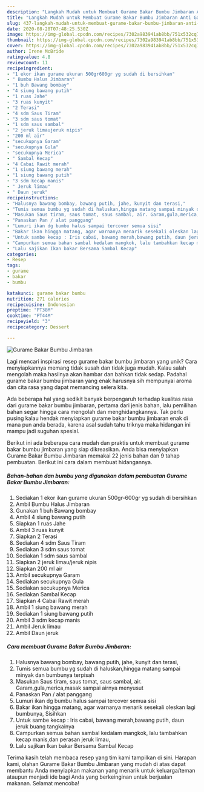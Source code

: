 ```yaml
---
description: "Langkah Mudah untuk Membuat Gurame Bakar Bumbu Jimbaran Anti Gagal"
title: "Langkah Mudah untuk Membuat Gurame Bakar Bumbu Jimbaran Anti Gagal"
slug: 437-langkah-mudah-untuk-membuat-gurame-bakar-bumbu-jimbaran-anti-gagal
date: 2020-08-28T07:48:25.530Z
image: https://img-global.cpcdn.com/recipes/7302a983941ab8bb/751x532cq70/gurame-bakar-bumbu-jimbaran-foto-resep-utama.jpg
thumbnail: https://img-global.cpcdn.com/recipes/7302a983941ab8bb/751x532cq70/gurame-bakar-bumbu-jimbaran-foto-resep-utama.jpg
cover: https://img-global.cpcdn.com/recipes/7302a983941ab8bb/751x532cq70/gurame-bakar-bumbu-jimbaran-foto-resep-utama.jpg
author: Irene McBride
ratingvalue: 4.8
reviewcount: 11
recipeingredient:
- "1 ekor ikan gurame ukuran 500gr600gr yg sudah di bersihkan"
- " Bumbu Halus Jimbaran"
- "1 buh Bawang bombay"
- "4 siung bawang putih"
- "1 ruas Jahe"
- "3 ruas kunyit"
- "2 Terasi"
- "4 sdm Saus Tiram"
- "3 sdm saus tomat"
- "1 sdm saus sambal"
- "2 jeruk limaujeruk nipis"
- "200 ml air"
- "secukupnya Garam"
- "secukupnya Gula"
- "secukupnya Merica"
- " Sambal Kecap"
- "4 Cabai Rawit merah"
- "1 siung bawang merah"
- "1 siung bawang putih"
- "3 sdm kecap manis"
- " Jeruk limau"
- " Daun jeruk"
recipeinstructions:
- "Halusnya bawang bombay, bawang putih, jahe, kunyit dan terasi,"
- "Tumis semua bumbu yg sudah di haluskan,hingga matang sampai minyak dan bumbunya terpisah"
- "Masukan Saus tiram, saus tomat, saus sambal, air. Garam,gula,merica,masak sampai airnya menyusut"
- "Panaskan Pan / alat panggang"
- "Lumuri ikan dg bumbu halus sampai tercover semua sisi"
- "Bakar ikan hingga matang, agar warnanya menarik sesekali oleskan lagi bumbunya, Sisihkan"
- "Untuk sambe kecap : Iris cabai, bawang merah,bawang putih, daun jeruk buang tangkainya"
- "Campurkan semua bahan sambal kedalam mangkok, lalu tambahkan kecap manis,dan perasan jeruk limau,"
- "Lalu sajikan Ikan bakar Bersama Sambal Kecap"
categories:
- Resep
tags:
- gurame
- bakar
- bumbu

katakunci: gurame bakar bumbu 
nutrition: 271 calories
recipecuisine: Indonesian
preptime: "PT38M"
cooktime: "PT44M"
recipeyield: "3"
recipecategory: Dessert

---
```



![Gurame Bakar Bumbu Jimbaran](https://img-global.cpcdn.com/recipes/7302a983941ab8bb/751x532cq70/gurame-bakar-bumbu-jimbaran-foto-resep-utama.jpg)

Lagi mencari inspirasi resep gurame bakar bumbu jimbaran yang unik? Cara menyiapkannya memang tidak susah dan tidak juga mudah. Kalau salah mengolah maka hasilnya akan hambar dan bahkan tidak sedap. Padahal gurame bakar bumbu jimbaran yang enak harusnya sih mempunyai aroma dan cita rasa yang dapat memancing selera kita.



Ada beberapa hal yang sedikit banyak berpengaruh terhadap kualitas rasa dari gurame bakar bumbu jimbaran, pertama dari jenis bahan, lalu pemilihan bahan segar hingga cara mengolah dan menghidangkannya. Tak perlu pusing kalau hendak menyiapkan gurame bakar bumbu jimbaran enak di mana pun anda berada, karena asal sudah tahu triknya maka hidangan ini mampu jadi suguhan spesial.


Berikut ini ada beberapa cara mudah dan praktis untuk membuat gurame bakar bumbu jimbaran yang siap dikreasikan. Anda bisa menyiapkan Gurame Bakar Bumbu Jimbaran memakai 22 jenis bahan dan 9 tahap pembuatan. Berikut ini cara dalam membuat hidangannya.

<!--inarticleads1-->

##### Bahan-bahan dan bumbu yang digunakan dalam pembuatan Gurame Bakar Bumbu Jimbaran:

1. Sediakan 1 ekor ikan gurame ukuran 500gr-600gr yg sudah di bersihkan
1. Ambil  Bumbu Halus Jimbaran
1. Gunakan 1 buh Bawang bombay
1. Ambil 4 siung bawang putih
1. Siapkan 1 ruas Jahe
1. Ambil 3 ruas kunyit
1. Siapkan 2 Terasi
1. Sediakan 4 sdm Saus Tiram
1. Sediakan 3 sdm saus tomat
1. Sediakan 1 sdm saus sambal
1. Siapkan 2 jeruk limau/jeruk nipis
1. Siapkan 200 ml air
1. Ambil secukupnya Garam
1. Sediakan secukupnya Gula
1. Sediakan secukupnya Merica
1. Sediakan  Sambal Kecap
1. Siapkan 4 Cabai Rawit merah
1. Ambil 1 siung bawang merah
1. Sediakan 1 siung bawang putih
1. Ambil 3 sdm kecap manis
1. Ambil  Jeruk limau
1. Ambil  Daun jeruk




<!--inarticleads2-->

##### Cara membuat Gurame Bakar Bumbu Jimbaran:

1. Halusnya bawang bombay, bawang putih, jahe, kunyit dan terasi,
1. Tumis semua bumbu yg sudah di haluskan,hingga matang sampai minyak dan bumbunya terpisah
1. Masukan Saus tiram, saus tomat, saus sambal, air. Garam,gula,merica,masak sampai airnya menyusut
1. Panaskan Pan / alat panggang
1. Lumuri ikan dg bumbu halus sampai tercover semua sisi
1. Bakar ikan hingga matang, agar warnanya menarik sesekali oleskan lagi bumbunya, Sisihkan
1. Untuk sambe kecap : Iris cabai, bawang merah,bawang putih, daun jeruk buang tangkainya
1. Campurkan semua bahan sambal kedalam mangkok, lalu tambahkan kecap manis,dan perasan jeruk limau,
1. Lalu sajikan Ikan bakar Bersama Sambal Kecap




Terima kasih telah membaca resep yang tim kami tampilkan di sini. Harapan kami, olahan Gurame Bakar Bumbu Jimbaran yang mudah di atas dapat membantu Anda menyiapkan makanan yang menarik untuk keluarga/teman ataupun menjadi ide bagi Anda yang berkeinginan untuk berjualan makanan. Selamat mencoba!
